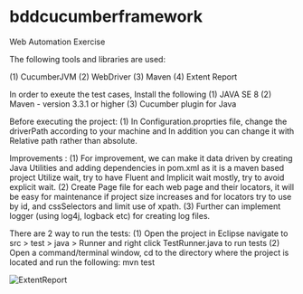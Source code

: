 # bddcucumberframework
Web Automation Exercise

The following tools and libraries are used:

(1) CucumberJVM 
(2) WebDriver 
(3) Maven 
(4) Extent Report

In order to exeute the test cases, Install the following 
(1) JAVA SE 8 
(2) Maven - version 3.3.1 or higher 
(3) Cucumber plugin for Java

Before executing the project: 
(1) In Configuration.proprties file, change the driverPath according to your machine and In addition you can change it with Relative path rather than absolute. 
 
Improvements :
(1) For improvement, we can make it data driven by creating Java Utilities and adding dependencies in pom.xml as it is a maven based project
Utilize wait, try to have Fluent and Implicit wait mostly, try to avoid explicit wait.
(2) Create Page file for each web page and their locators, it will be easy for maintenance if project size increases and for locators try to use by id, 
and cssSelectors and limit use of xpath. 
(3) Further can implement logger (using log4j, logback etc) for creating log files.

There are 2 way to run the tests: 
(1) Open the project in Eclipse navigate to src > test > java > Runner and right click TestRunner.java to run tests 
(2) Open a command/terminal window, cd to the directory where the project is located and run the following: mvn test

![ExtentReport](https://user-images.githubusercontent.com/29259684/107400608-f5ffa300-6b27-11eb-8ad4-1039c0924a50.PNG)
